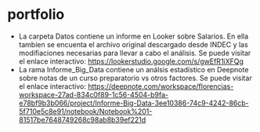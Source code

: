 # portfolio
* La carpeta Datos contiene un informe en Looker sobre Salarios. En ella tambíen se encuenta el archivo original descargado desde INDEC y las modifiaciones necesarias para llevar a cabo el análisis. Se puede visitar el enlace interactivo: https://lookerstudio.google.com/s/gwEfR1iXFQg
* La rama Informe_Big_Data contiene un análsis estadístico en Deepnote sobre notas de un curso preparatorio vs otros factores. Se puede visitar el enlace interactivo:
 https://deepnote.com/workspace/florencias-workspace-27ad-834c0f89-1c56-4504-b9fa-e78bf9b3b066/project/Informe-Big-Data-3ee10386-74c9-4242-86cb-5f710e5c8e91/notebook/Notebook%201-81517be7648749268c98ab8b39ef221d
